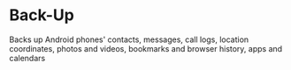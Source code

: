 # Back-Up
Backs up Android phones' contacts, messages, call logs, location coordinates, photos and videos, bookmarks and browser history, apps and calendars

